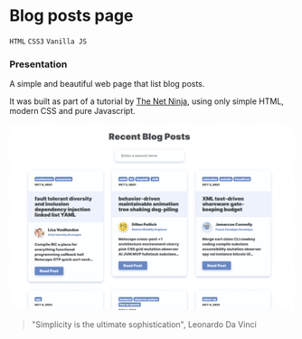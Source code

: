# Blog posts page

`HTML` `CSS3` `Vanilla JS`

### Presentation

A simple and beautiful web page that list blog posts. 

It was built as part of a tutorial by [The Net Ninja](https://www.youtube.com/channel/UCW5YeuERMmlnqo4oq8vwUpg), using only simple HTML, modern CSS and pure Javascript.

![](https://github.com/wallaceb-dev/blog-posts/blob/master/page.png)

> "Simplicity is the ultimate sophistication", Leonardo Da Vinci
